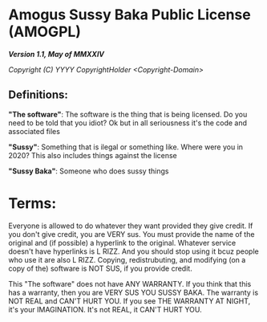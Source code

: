 # Amogus Sussy Baka Public License (AMOGPL)
***Version 1.1, May of MMXXIV***

*Copyright (C) YYYY CopyrightHolder <Copyright-Domain\>*

## Definitions:

**"The software"**:
    The software is the thing that is being licensed. Do you need to be told that you idiot? Ok but in all seriousness it's the code and associated files

**"Sussy"**:
    Something that is ilegal or something like. Where were you in 2020? This also includes things against the license

**"Sussy Baka"**:
    Someone who does sussy things

# Terms:
Everyone is allowed to do whatever they want provided they give credit. If you don't give credit, you are VERY sus. You must provide the name of the original and (if possible) a hyperlink to the original. Whatever service doesn't have hyperlinks is L RIZZ. And you should stop using it bcuz people who use it are also L RIZZ. Copying, redistrubuting, and modifying (on a copy of the) software is NOT SUS, if you provide credit.


This "The software" does not have ANY WARRANTY. If you think that this has a warranty, then you are VERY SUS YOU SUSSY BAKA. The warranty is NOT REAL and CAN'T HURT YOU. If you see THE WARRANTY AT NIGHT, it's your IMAGINATION. It's not REAL, it CAN'T HURT YOU.